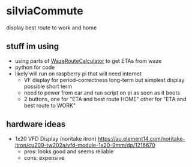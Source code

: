 # silviaCommute
display best route to work and home

## stuff im using
- using parts of [WazeRouteCalculator](https://github.com/kovacsbalu/WazeRouteCalculator) to get ETAs from waze
- python for code
- likely will run on raspberry pi that will need internet
  - VF display for period-correctness long-term but simplest display possible short term
  - need to power from car and run script on pi as soon as it boots
  - 2 buttons, one for "ETA and best route HOME" other for "ETA and best route to WORK"

## hardware ideas
- 1x20 VFD Display (noritake itron)  https://au.element14.com/noritake-itron/cu209-tw202a/vfd-module-1x20-9mm/dp/1216670
  - pros: looks good and seems reliable
  - cons: expensive
